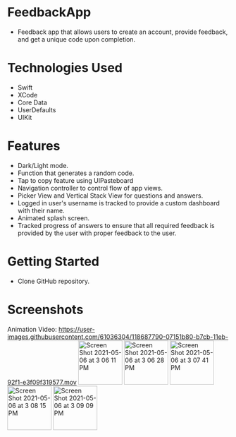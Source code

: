 # FeedbackApp
- Feedback app that allows users to create an account, provide feedback, and get a unique code upon completion. 

# Technologies Used
- Swift
- XCode
- Core Data
- UserDefaults
- UIKit

# Features
- Dark/Light mode.
- Function that generates a random code.
- Tap to copy feature using UIPasteboard
- Navigation controller to control flow of app views.
- Picker View and Vertical Stack View for questions and answers.
- Logged in user's username is tracked to provide a custom dashboard with their name.
- Animated splash screen.
- Tracked progress of answers to ensure that all required feedback is provided by the user with proper feedback to the user.

# Getting Started
- Clone GitHub repository.

# Screenshots
Animation Video:
https://user-images.githubusercontent.com/61036304/118687790-07151b80-b7cb-11eb-92f1-e3f09f319577.mov
<img width="100" alt="Screen Shot 2021-05-06 at 3 06 11 PM" src="https://user-images.githubusercontent.com/61036304/118687445-a1c12a80-b7ca-11eb-85b4-f607a3a2c7ac.png">
<img width="100" alt="Screen Shot 2021-05-06 at 3 06 28 PM" src="https://user-images.githubusercontent.com/61036304/118687638-db923100-b7ca-11eb-947a-ee45d2f63dee.png">
<img width="100" alt="Screen Shot 2021-05-06 at 3 07 41 PM" src="https://user-images.githubusercontent.com/61036304/118688054-4d6a7a80-b7cb-11eb-8f4f-9469e40ae901.png">
<img width="100" alt="Screen Shot 2021-05-06 at 3 08 15 PM" src="https://user-images.githubusercontent.com/61036304/118687704-ef3d9780-b7ca-11eb-8219-f975e2df77cf.png">
<img width="100" alt="Screen Shot 2021-05-06 at 3 09 09 PM" src="https://user-images.githubusercontent.com/61036304/118687763-febce080-b7ca-11eb-8b7c-934b67ecc502.png">

